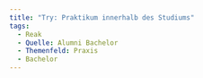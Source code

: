 ```yaml
---
title: "Try: Praktikum innerhalb des Studiums"
tags:
  - Reak
  - Quelle: Alumni Bachelor
  - Themenfeld: Praxis
  - Bachelor
---
```

